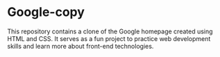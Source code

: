 # Google-copy
This repository contains a clone of the Google homepage created using HTML and CSS. It serves as a fun project to practice web development skills and learn more about front-end technologies.
